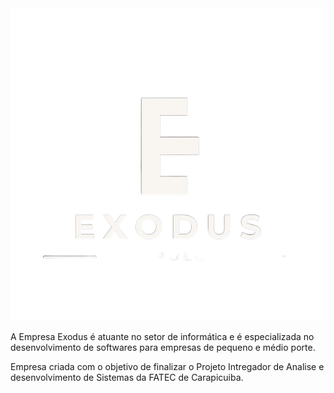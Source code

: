 <img src="exodus.png" with="100%">

<p>A Empresa Exodus é atuante no setor de informática e é especializada no desenvolvimento de softwares para empresas de pequeno e médio porte.</p>

<p>Empresa criada com o objetivo de finalizar o Projeto Intregador de Analise e desenvolvimento de Sistemas da FATEC de Carapicuiba.</p>
